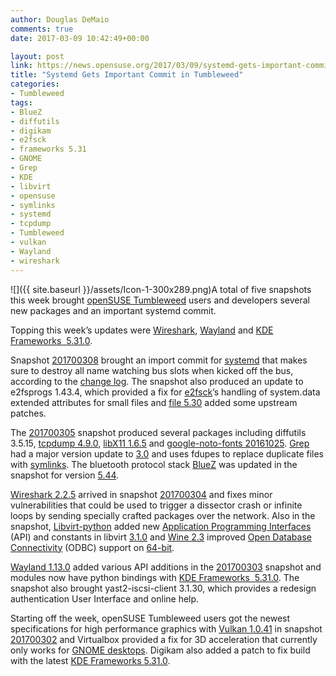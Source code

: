```yaml
---
author: Douglas DeMaio
comments: true
date: 2017-03-09 10:42:49+00:00

layout: post
link: https://news.opensuse.org/2017/03/09/systemd-gets-important-commit-in-tumbleweed/
title: "Systemd Gets Important Commit in Tumbleweed"
categories:
- Tumbleweed
tags:
- BlueZ
- diffutils
- digikam
- e2fsck
- frameworks 5.31
- GNOME
- Grep
- KDE
- libvirt
- opensuse
- symlinks
- systemd
- tcpdump
- Tumbleweed
- vulkan
- Wayland
- wireshark
---
```

![]({{ site.baseurl }}/assets/Icon-1-300x289.png)A total of five snapshots this week brought [openSUSE Tumbleweed](https://en.opensuse.org/Portal:Tumbleweed) users and developers several new packages and an important systemd commit.

Topping this week’s updates were [Wireshark](https://www.wireshark.org/), [Wayland](https://wayland.freedesktop.org/) and [KDE Frameworks  5.31.0](https://www.kde.org/info/kde-frameworks-5.31.0.php).

Snapshot [201700308](https://lists.opensuse.org/opensuse-factory/2017-03/msg00367.html) brought an import commit for [systemd](https://www.freedesktop.org/wiki/Software/systemd/) that makes sure to destroy all name watching bus slots when kicked off the bus, according to the [change log](https://build.opensuse.org/package/view_file/Base:System/systemd/systemd.changes). The snapshot also produced an update to e2fsprogs 1.43.4, which provided a fix for [e2fsck](https://linux.die.net/man/8/e2fsck)’s handling of system.data extended attributes for small files and [file 5.30](http://www.linuxfromscratch.org/lfs/view/development/chapter06/file.html) added some upstream patches.

The [201700305](https://lists.opensuse.org/opensuse-factory/2017-03/msg00331.html) snapshot produced several packages including diffutils 3.5.15, [tcpdump 4.9.0](http://www.tcpdump.org/tcpdump_man.html), [libX11 1.6.5](https://www.x.org/releases/individual/lib/) and [google-noto-fonts 20161025](https://www.google.com/get/noto/). [Grep](https://www.gnu.org/software/grep/manual/grep.html) had a major version update to [3.0](https://www.gnu.org/software/grep/manual/grep.html) and uses fdupes to replace duplicate files with [symlinks](https://en.wikipedia.org/wiki/Symbolic_link). The bluetooth protocol stack [BlueZ](http://www.bluez.org/) was updated in the snapshot for version [5.44](http://www.bluez.org/release-of-bluez-5-44/).<!-- more -->

[Wireshark 2.2.5](https://www.wireshark.org/docs/relnotes/wireshark-2.2.5.html) arrived in snapshot [201700304](https://lists.opensuse.org/opensuse-factory/2017-03/msg00205.html) and fixes minor vulnerabilities that could be used to trigger a dissector crash or infinite loops by sending specially crafted packages over the network. Also in the snapshot, [Libvirt-python](https://libvirt.org/python.html) added new [Application Programming Interfaces](https://en.wikipedia.org/wiki/Application_programming_interface) (API) and constants in libvirt [3.1.0](https://pypi.python.org/pypi/libvirt-python) and [Wine 2.3](https://www.winehq.org/news/2017030301) improved [Open Database Connectivity](https://en.wikipedia.org/wiki/Open_Database_Connectivity) (ODBC) support on [64-bit](https://en.wikipedia.org/wiki/64-bit_computing).

[Wayland 1.13.0](https://lists.freedesktop.org/archives/wayland-devel/2017-February/033193.html) added various API additions in the [201700303](https://lists.opensuse.org/opensuse-factory/2017-03/msg00178.html) snapshot and modules now have python bindings with [KDE Frameworks  5.31.0](https://www.kde.org/info/kde-frameworks-5.31.0.php). The snapshot also brought yast2-iscsi-client 3.1.30, which provides a redesign authentication User Interface and online help.

Starting off the week, openSUSE Tumbleweed users got the newest specifications for high performance graphics with [Vulkan 1.0.41](http://www.phoronix.com/scan.php?page=news_item&px=Vulkan-1.0.41-Released) in snapshot [201700302](https://lists.opensuse.org/opensuse-factory/2017-03/msg00140.html) and Virtualbox provided a fix for 3D acceleration that currently only works for [GNOME desktops](https://www.gnome.org/). Digikam also added a patch to fix build with the latest [KDE Frameworks 5.31.0](https://www.kde.org/announcements/kde-frameworks-5.31.0.php).		
